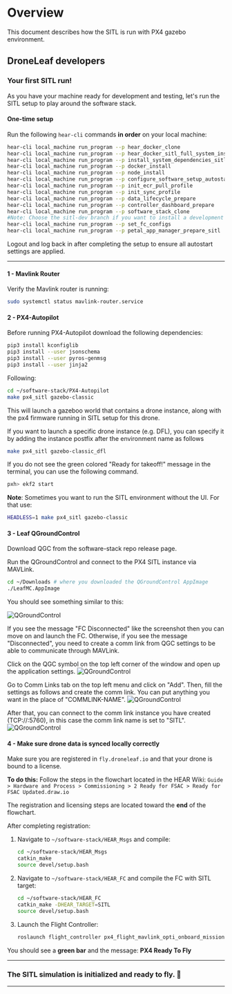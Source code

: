 # Overview

This document describes how the SITL is run with PX4 gazebo environment.

## DroneLeaf developers

### Your first SITL run!

As you have your machine ready for development and testing, let's run the SITL setup to play around the software stack.

#### One-time setup

Run the following `hear-cli` commands **in order** on your local machine:

```bash
hear-cli local_machine run_program --p hear_docker_clone
hear-cli local_machine run_program --p hear_docker_sitl_full_system_install
hear-cli local_machine run_program --p install_system_dependencies_sitl
hear-cli local_machine run_program --p docker_install
hear-cli local_machine run_program --p node_install
hear-cli local_machine run_program --p configure_software_setup_autostart_arm
hear-cli local_machine run_program --p init_ecr_pull_profile
hear-cli local_machine run_program --p init_sync_profile
hear-cli local_machine run_program --p data_lifecycle_prepare
hear-cli local_machine run_program --p controller_dashboard_prepare
hear-cli local_machine run_program --p software_stack_clone 
#Note: Choose the sitl-dev branch if you want to install a development environment, otherwise choose main branch.
hear-cli local_machine run_program --p set_fc_configs
hear-cli local_machine run_program --p petal_app_manager_prepare_sitl
```

Logout and log back in after completing the setup to ensure all autostart settings are applied.

---
#### 1 - Mavlink Router


Verify the Mavlink router is running:
```bash
sudo systemctl status mavlink-router.service
```


#### 2 - PX4-Autopilot

Before running PX4-Autopilot download the following dependencies: 
```bash
pip3 install kconfiglib
pip3 install --user jsonschema
pip3 install --user pyros-genmsg
pip3 install --user jinja2
```
Following:

```bash
cd ~/software-stack/PX4-Autopilot
make px4_sitl gazebo-classic
```
This will launch a gazeboo world that contains a drone instance, along with the px4 firmware running in SITL setup for this drone.

If you want to launch a specific drone instance (e.g. DFL), you can specify it by adding the instance postfix after the environment name as follows

```bash
make px4_sitl gazebo-classic_dfl
```

If you do not see the green colored "Ready for takeoff!" message in the terminal, you can use the following command.
```bash
pxh> ekf2 start
```

**Note**: Sometimes you want to run the SITL environment without the UI. For that use:
```bash
HEADLESS=1 make px4_sitl gazebo-classic
```


#### 3 - Leaf QGroundControl

Download QGC from the software-stack repo release page.


Run the QGroundControl and connect to the PX4 SITL instance via MAVLink.

```bash
cd ~/Downloads # where you downloaded the QGroundControl AppImage
./LeafMC.AppImage
```
You should see something similar to this:

![QGroundControl](media/LeafMCQGC_PX4SITL.png)

If you see the message "FC Disconnected" like the screenshot then you can move on and launch the FC. Otherwise, if you see the message "Disconnected", you need to create a comm link from QGC settings to be able to communicate through MAVLink.

Click on the QGC symbol on the top left corner of the window and open up the application settings.
![QGroundControl](media/QGC_setting.png)

Go to Comm Links tab on the top left menu and click on "Add". Then, fill the settings as follows and create the comm link. You can put anything you want in the place of "COMMLINK-NAME".
![QGroundControl](media/commlink.png)

After that, you can connect to the comm link instance you have created (TCP://:5760), in this case the comm link name is set to "SITL".
![QGroundControl](media/connect_commlink.png)

#### 4 - Make sure drone data is synced locally correctly

Make sure you are registered in `fly.droneleaf.io` and that your drone is bound to a license.

**To do this:**
Follow the steps in the flowchart located in the HEAR Wiki:
`Guide > Hardware and Process > Commissioning > 2 Ready for FSAC > Ready for FSAC Updated.draw.io`

The registration and licensing steps are located toward the **end** of the flowchart.

After completing registration:

1. Navigate to `~/software-stack/HEAR_Msgs` and compile:

   ```bash
   cd ~/software-stack/HEAR_Msgs
   catkin_make
   source devel/setup.bash
   ```

2. Navigate to `~/software-stack/HEAR_FC` and compile the FC with SITL target:

   ```bash
   cd ~/software-stack/HEAR_FC
   catkin_make -DHEAR_TARGET=SITL
   source devel/setup.bash
   ```

3. Launch the Flight Controller:

   ```bash
   roslaunch flight_controller px4_flight_mavlink_opti_onboard_mission.launch
   ```

You should see a **green bar** and the message: **PX4 Ready To Fly**

---

### The SITL simulation is initialized and ready to fly. 🚀

---